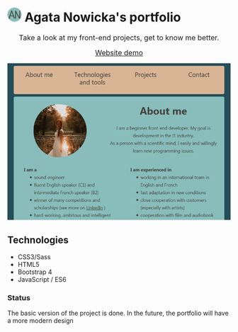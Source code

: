 # ![Favicon](./favicon-32x32.png) Agata Nowicka's portfolio 
<div align="center">
  <font size="3">
Take a look at my front-end projects, get to know me better.

[Website demo](https://agata-nowicka.netlify.app/)
</font>
 
![Website screenshot](./img/content.png)
</div>

## Technologies

- CSS3/Sass
- HTML5
- Bootstrap 4
- JavaScript / ES6


### Status
The basic version of the project is done. In the future, the portfolio will have a more modern design


